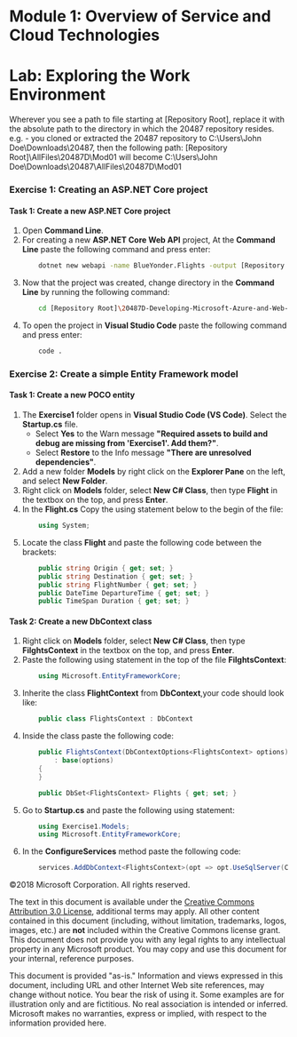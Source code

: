 # Module 1: Overview of Service and Cloud Technologies

# Lab: Exploring the Work Environment

Wherever you see a path to file starting at [Repository Root], replace it with the absolute path to the directory in which the 20487 repository resides. 
 e.g. - you cloned or extracted the 20487 repository to C:\Users\John Doe\Downloads\20487, then the following path: [Repository Root]\AllFiles\20487D\Mod01 will become C:\Users\John Doe\Downloads\20487\AllFiles\20487D\Mod01

### Exercise 1: Creating an ASP.NET Core project

#### Task 1: Create a new ASP.NET Core project

1. Open **Command Line**.
2. For creating a new **ASP.NET Core Web API** project, At the **Command Line** paste the following command and press enter:
    ```bash
        dotnet new webapi -name BlueYonder.Flights -output [Repository Root]\20487D-Developing-Microsoft-Azure-and-Web-Services\Allfiles\Mod01\Labfiles\Exercise1
    ```  
3. Now that the project was created, change directory in the **Command Line** by running the following command:
    ```bash
        cd [Repository Root]\20487D-Developing-Microsoft-Azure-and-Web-Services\Allfiles\Mod01\Labfiles\Exercise1
    ```
4. To open the project in **Visual Studio Code** paste the following command and press enter: 
    ```bash
        code .
    ```

### Exercise 2: Create a simple Entity Framework model

#### Task 1: Create a new POCO entity

1. The **Exercise1** folder opens in **Visual Studio Code (VS Code)**. Select the **Startup.cs** file.
    - Select **Yes** to the Warn message **"Required assets to build and debug are missing from 'Exercise1'. Add them?"**.
    - Select **Restore** to the Info message **"There are unresolved dependencies"**.
2. Add a new folder **Models** by right click on the **Explorer Pane** on the left, and select **New Folder**.
3. Right click on **Models** folder, select **New C# Class**, then type **Flight** in the textbox on the top, and press **Enter**.
4. In the **Flight.cs** Copy the using statement below to the begin of the file:
    ```cs
        using System;
    ```
5. Locate the class **Flight** and paste the following code between the brackets:
    ```cs
        public string Origin { get; set; }
        public string Destination { get; set; }
        public string FlightNumber { get; set; }
        public DateTime DepartureTime { get; set; }
        public TimeSpan Duration { get; set; }
    ```

#### Task 2: Create a new DbContext class

1. Right click on **Models** folder, select **New C# Class**, then type **FilghtsContext** in the textbox on the top, and press **Enter**.
2. Paste the following using statement in the top of the file **FilghtsContext**:
    ```cs
        using Microsoft.EntityFrameworkCore;
    ```
3. Inherite the class **FlightContext** from **DbContext**,your code should look like:
    ```cs
        public class FlightsContext : DbContext
    ```
4. Inside the class paste the following code: 
    ```cs
        public FlightsContext(DbContextOptions<FlightsContext> options)
            : base(options)
        {
        }

        public DbSet<FlightsContext> Flights { get; set; }
    ```
5. Go to **Startup.cs** and paste the following using statement:
    ```cs
        using Exercise1.Models;
        using Microsoft.EntityFrameworkCore;
    ```
6. In the **ConfigureServices** method paste the following code: 
    ```cs
        services.AddDbContext<FlightsContext>(opt => opt.UseSqlServer(Configuration.GetConnectionString("FlightsDB")));
    ```    


©2018 Microsoft Corporation. All rights reserved.

The text in this document is available under the [Creative Commons Attribution 3.0 License](https://creativecommons.org/licenses/by/3.0/legalcode), additional terms may apply. All other content contained in this document (including, without limitation, trademarks, logos, images, etc.) are **not** included within the Creative Commons license grant. This document does not provide you with any legal rights to any intellectual property in any Microsoft product. You may copy and use this document for your internal, reference purposes.

This document is provided &quot;as-is.&quot; Information and views expressed in this document, including URL and other Internet Web site references, may change without notice. You bear the risk of using it. Some examples are for illustration only and are fictitious. No real association is intended or inferred. Microsoft makes no warranties, express or implied, with respect to the information provided here.
